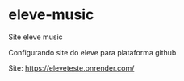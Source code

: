 # eleve-music
Site eleve music

Configurando site do eleve para plataforma github

Site: https://eleveteste.onrender.com/
